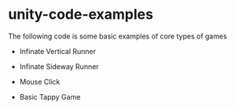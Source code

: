 # unity-code-examples

The following code is some basic examples of core types of games

+ Infinate Vertical Runner

+ Infinate Sideway Runner

+ Mouse Click

+ Basic Tappy Game
